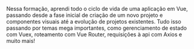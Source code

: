 Nessa formação, aprendi todo o ciclo de vida de uma aplicação em Vue, passando desde a fase inicial de criação de um novo projeto e componentes visuais até a evolução de projetos existentes. Tudo isso passando por temas mega importantes, como gerenciamento de estado com Vuex, roteamento com Vue Router, requisições à api com Axios e muito mais!

